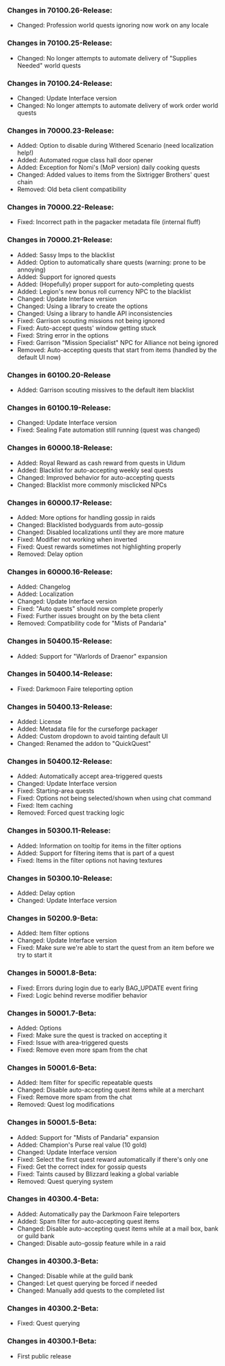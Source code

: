 ### Changes in 70100.26-Release:

- Changed: Profession world quests ignoring now work on any locale

### Changes in 70100.25-Release:

- Changed: No longer attempts to automate delivery of "Supplies Needed" world quests

### Changes in 70100.24-Release:

- Changed: Update Interface version
- Changed: No longer attempts to automate delivery of work order world quests

### Changes in 70000.23-Release:

- Added: Option to disable during Withered Scenario (need localization help!)
- Added: Automated rogue class hall door opener
- Added: Exception for Nomi's (MoP version) daily cooking quests
- Changed: Added values to items from the Sixtrigger Brothers' quest chain
- Removed: Old beta client compatibility

### Changes in 70000.22-Release:

- Fixed: Incorrect path in the pagacker metadata file (internal fluff)

### Changes in 70000.21-Release:

- Added: Sassy Imps to the blacklist
- Added: Option to automatically share quests (warning: prone to be annoying)
- Added: Support for ignored quests
- Added: (Hopefully) proper support for auto-completing quests
- Added: Legion's new bonus roll currency NPC to the blacklist
- Changed: Update Interface version
- Changed: Using a library to create the options
- Changed: Using a library to handle API inconsistencies
- Fixed: Garrison scouting missions not being ignored
- Fixed: Auto-accept quests' window getting stuck
- Fixed: String error in the options
- Fixed: Garrison "Mission Specialist" NPC for Alliance not being ignored
- Removed: Auto-accepting quests that start from items (handled by the default UI now)

### Changes in 60100.20-Release

- Added: Garrison scouting missives to the default item blacklist

### Changes in 60100.19-Release:

- Changed: Update Interface version
- Fixed: Sealing Fate automation still running (quest was changed)

### Changes in 60000.18-Release:

- Added: Royal Reward as cash reward from quests in Uldum
- Added: Blacklist for auto-accepting weekly seal quests
- Changed: Improved behavior for auto-accepting quests
- Changed: Blacklist more commonly misclicked NPCs

### Changes in 60000.17-Release:

- Added: More options for handling gossip in raids
- Changed: Blacklisted bodyguards from auto-gossip
- Changed: Disabled localizations until they are more mature
- Fixed: Modifier not working when inverted
- Fixed: Quest rewards sometimes not highlighting properly
- Removed: Delay option

### Changes in 60000.16-Release:

- Added: Changelog
- Added: Localization
- Changed: Update Interface version
- Fixed: "Auto quests" should now complete properly
- Fixed: Further issues brought on by the beta client
- Removed: Compatibility code for "Mists of Pandaria"

### Changes in 50400.15-Release:

- Added: Support for "Warlords of Draenor" expansion

### Changes in 50400.14-Release:

- Fixed: Darkmoon Faire teleporting option

### Changes in 50400.13-Release:

- Added: License
- Added: Metadata file for the curseforge packager
- Added: Custom dropdown to avoid tainting default UI
- Changed: Renamed the addon to "QuickQuest"

### Changes in 50400.12-Release:

- Added: Automatically accept area-triggered quests
- Changed: Update Interface version
- Fixed: Starting-area quests
- Fixed: Options not being selected/shown when using chat command
- Fixed: Item caching
- Removed: Forced quest tracking logic

### Changes in 50300.11-Release:

- Added: Information on tooltip for items in the filter options
- Added: Support for filtering items that is part of a quest
- Fixed: Items in the filter options not having textures

### Changes in 50300.10-Release:

- Added: Delay option
- Changed: Update Interface version

### Changes in 50200.9-Beta:

- Added: Item filter options
- Changed: Update Interface version
- Fixed: Make sure we're able to start the quest from an item before we try to start it

### Changes in 50001.8-Beta:

- Fixed: Errors during login due to early BAG_UPDATE event firing
- Fixed: Logic behind reverse modifier behavior

### Changes in 50001.7-Beta:

- Added: Options
- Fixed: Make sure the quest is tracked on accepting it
- Fixed: Issue with area-triggered quests
- Fixed: Remove even more spam from the chat

### Changes in 50001.6-Beta:

- Added: Item filter for specific repeatable quests
- Changed: Disable auto-accepting quest items while at a merchant
- Fixed: Remove more spam from the chat
- Removed: Quest log modifications

### Changes in 50001.5-Beta:

- Added: Support for "Mists of Pandaria" expansion
- Added: Champion's Purse real value (10 gold)
- Changed: Update Interface version
- Fixed: Select the first quest reward automatically if there's only one
- Fixed: Get the correct index for gossip quests
- Fixed: Taints caused by Blizzard leaking a global variable
- Removed: Quest querying system

### Changes in 40300.4-Beta:

- Added: Automatically pay the Darkmoon Faire teleporters
- Added: Spam filter for auto-accepting quest items
- Changed: Disable auto-accepting quest items while at a mail box, bank or guild bank
- Changed: Disable auto-gossip feature while in a raid

### Changes in 40300.3-Beta:

- Changed: Disable while at the guild bank
- Changed: Let quest querying be forced if needed
- Changed: Manually add quests to the completed list

### Changes in 40300.2-Beta:

- Fixed: Quest querying

### Changes in 40300.1-Beta:

- First public release
